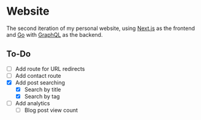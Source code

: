 # Website

The second iteration of my personal website, using [Next.js](https://nextjs.org) as the frontend and [Go](https://golang.org) with [GraphQL](https://graphql.org/) as the backend.

## To-Do

- [ ] Add route for URL redirects
- [ ] Add contact route
- [x] Add post searching
    - [x] Search by title
    - [x] Search by tag
- [ ] Add analytics
    - [ ] Blog post view count
